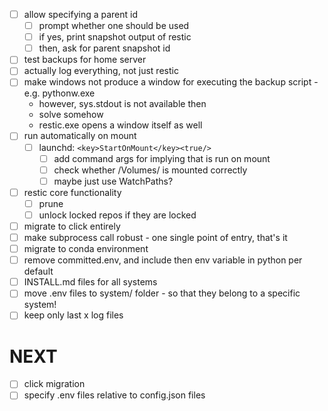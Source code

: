 - [ ] allow specifying a parent id 
  - [ ] prompt whether one should be used
  - [ ] if yes, print snapshot output of restic
  - [ ] then, ask for parent snapshot id
- [ ] test backups for home server
- [ ] actually log everything, not just restic
- [ ] make windows not produce a window for executing the backup script - e.g. pythonw.exe
  - however, sys.stdout is not available then
  - solve somehow
  - restic.exe opens a window itself as well
- [ ] run automatically on mount
  - [ ] launchd: `<key>StartOnMount</key><true/>` 
    - [ ] add command args for implying that is run on mount
    - [ ] check whether /Volumes/<target-volume> is mounted correctly
    - [ ] maybe just use WatchPaths?
- [ ] restic core functionality
  - [ ] prune
  - [ ] unlock locked repos if they are locked
- [ ] migrate to click entirely
- [ ] make subprocess call robust - one single point of entry, that's it
- [ ] migrate to conda environment
- [ ] remove committed.env, and include then env variable in python per default
- [ ] INSTALL.md files for all systems
- [ ] move .env files to system/ folder - so that they belong to a specific system!
- [ ] keep only last x log files

# NEXT
- [ ] click migration
- [ ] specify .env files relative to config.json files